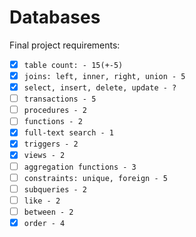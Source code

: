 # Databases

Final project requirements:

- [x] `table count: - 15(+-5)`
- [x] `joins: left, inner, right, union - 5`
- [x] `select, insert, delete, update - ?`
- [ ] `transactions - 5 `
- [ ] `procedures - 2`
- [ ] `functions - 2`
- [x] `full-text search - 1`
- [x] `triggers - 2`
- [x] `views - 2`
- [ ] `aggregation functions - 3`
- [ ] `constraints: unique, foreign - 5`
- [ ] `subqueries - 2`
- [ ] `like - 2`
- [ ] `between - 2`
- [x] `order - 4`
